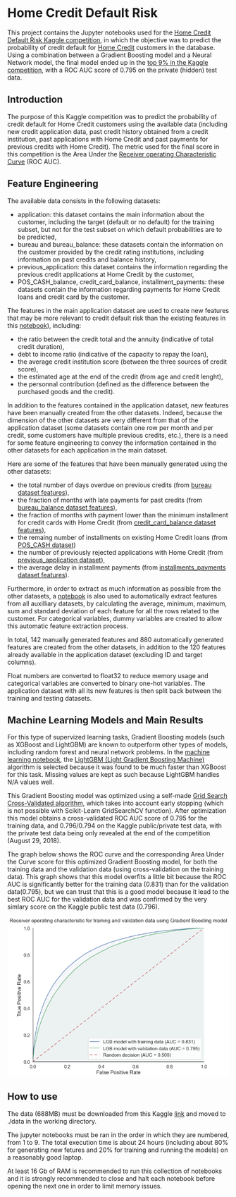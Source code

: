 # Home Credit Default Risk

This project contains the Jupyter notebooks used for the [Home Credit Default Risk Kaggle competition](https://www.kaggle.com/c/home-credit-default-risk), in which the objective was to predict the probability of credit default for [Home Credit](http://www.homecredit.net/) customers in the database. Using a combination between a Gradient Boosting model and a Neural Network model, the final model ended up in the [top  9% in the Kaggle competition](https://www.kaggle.com/olivierbo/competitions), with a ROC AUC score of 0.795 on the private (hidden) test data.

## Introduction

The purpose of this Kaggle competition was to predict the probability of credit default for Home Credit customers using the available data (including new credit application data, past credit history obtained from a credit institution, past applications with Home Credit and past payments for previous credits with Home Credit). The metric used for the final score in this competition is the Area Under the [Receiver operating Characteristic Curve](https://en.wikipedia.org/wiki/Receiver_operating_characteristic) (ROC AUC).

## Feature Engineering

The available data consists in the following datasets:
* application: this dataset contains the main information about the customer, including the target (default or no default) for the training subset, but not for the test subset on which default probabilities are to be predicted,
* bureau and bureau_balance: these datasets contain the information on the customer provided by the credit rating institutions, including information on past credits and balance history,
* previous_application: this dataset contains the information regarding the previous credit applications at Home Credit by the customer,
* POS_CASH_balance, credit_card_balance, installment_payments: these datasets contain the information regarding payments for Home Credit loans and credit card by the customer.

The features in the main application dataset are used to create new features that may be more relevant to credit default risk than the existing features in this [notebook](https://github.com/Bougeant/Home_Credit_default_risk/blob/master/1%20-%20Application%20features.ipynb)), including:
* the ratio between the credit total and the annuity (indicative of total credit duration),
* debt to income ratio (indicative of the capacity to repay the loan),
* the average credit institution score (between the three sources of credit score),
* the estimated age at the end of the credit (from age and credit lenght),
* the personnal contribution (defined as the difference between the purchased goods and the credit).

In addition to the features contained in the application dataset, new features have been manually created from the other datasets. Indeed, because the dimension of the other datasets are very different from that of the application dataset (some datasets contain one row per month and per credit, some customers have multiple previous credits, etc.), there is a need for some feature engineering to convey the information contained in the other datasets for each application in the main dataset.

Here are some of the features that have been manually generated using the other datasets:
* the total number of days overdue on previous credits (from [bureau dataset features](https://github.com/Bougeant/Home_Credit_default_risk/blob/master/2%20-%20Bureau%20features.ipynb)),
* the fraction of months with late payments for past credits (from [bureau_balance dataset features](https://github.com/Bougeant/Home_Credit_default_risk/blob/master/3%20-%20Bureau_balance%20features.ipynb)),
* the fraction of months with payment lower than the minimum installment for credit cards with Home Credit (from [credit_card_balance dataset features](https://github.com/Bougeant/Home_Credit_default_risk/blob/master/4%20-%20Credit_card_balance%20features.ipynb)),
* the remaing number of installments on existing Home Credit loans (from [POS_CASH dataset](https://github.com/Bougeant/Home_Credit_default_risk/blob/master/5%20-%20Pos_cash_balance%20features.ipynb))
* the number of previously rejected applications with Home Credit (from [previous_application dataset](https://github.com/Bougeant/Home_Credit_default_risk/blob/master/6%20-%20Previous_application%20features.ipynb)),
* the average delay in installment payments (from [installments_payments dataset features](https://github.com/Bougeant/Home_Credit_default_risk/blob/master/7%20-%20Installments_payments%20features.ipynb)).

Furthermore, in order to extract as much information as possible from the other datasets, a [notebook](https://github.com/Bougeant/Home_Credit_default_risk/blob/master/8%20-%20Automatic%20features%20extraction.ipynb) is also used to automatically extract features from all auxilliary datasets, by calculating the average, minimum, maximum, sum and standard deviation of each feature for all the rows related to the customer. For categorical variables, dummy variables are created to allow this automatic feature extraction process. 

In total, 142 manually generated features and 880 automatically generated features are created from the other datasets, in addition to the 120 features already available in the application dataset (excluding ID and target columns).

Float numbers are converted to float32 to reduce memory usage and categorical variables are converted to binary one-hot variables. The application dataset with all its new features is then split back between the training and testing datasets. 

## Machine Learning Models and Main Results

For this type of supervized learning tasks, Gradient Boosting models (such as XGBoost and LightGBM) are known to outperform other types of models, including random forest and neural network problems. In the [machine learning notebook](https://github.com/Bougeant/Home_Credit_default_risk/blob/master/9%20-%20Machine%20learning%20model.ipynb), the [LightGBM (Light Gradient Boosting Machine)](https://lightgbm.readthedocs.io/en/latest/) algorithm is selected because it was found to be much faster than XGBoost for this task. Missing values are kept as such because LightGBM handles N/A values well.

This Gradient Boosting model was optimized using a self-made [Grid Search Cross-Validated algorithm](https://en.wikipedia.org/wiki/Hyperparameter_optimization#Grid_search), which takes into account early stopping (which is not possible with Scikit-Learn GridSearchCV function). After optimization this model obtains a cross-validated ROC AUC score of 0.795 for the training data, and 0.796/0.794 on the Kaggle public/private test data, with the private test data being only revealed at the end of the competition (August 29, 2018).

The graph below shows the ROC curve and the corresponding Area Under the Curve score for this optimized Gradient Boosting model, for both the training data and the validation data (using cross-validation on the training data). This graph shows that this model overfits a little bit because the ROC AUC is significantly better for the training data (0.831) than for the validation data(0.795), but we can trust that this is a good model because it lead to the best ROC AUC for the validation data and was confirmed by the very simlary score on the Kaggle public test data (0.796).

<p align="center"><img src="./images/LGB_ROC_AUC.png"></p>


## How to use

The data (688MB) must be downloaded from this Kaggle [link](https://www.kaggle.com/c/9120/download-all) and moved to ./data in the working directory. 

The jupyter notebooks must be ran in the order in which they are numbered, from 1 to 9. The total execution time is about 24 hours (including about 80% for generating new fetures and 20% for training and running the models) on a reasonably good laptop.

At least 16 Gb of RAM is recommended to run this collection of notebooks and it is strongly recommended to close and halt each notebook before opening the next one in order to limit memory issues.

